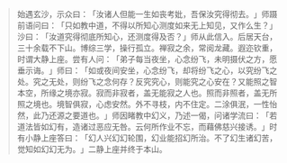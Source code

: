 
> 始遇玄沙，示众曰：​「汝诸人但能一生如丧考妣，吾保汝究得彻去。​」师蹑前语问曰：​「只如教中道，不得以所知心测度如来无上知见，又作么生？​」沙曰：​「汝道究得彻底所知心，还测度得及否？​」师从此信入。后居天台，三十余载不下山。博综三学，操行孤立。禅寂之余，常阅龙藏。遐迩钦重，时谓大静上座。尝有人问：​「弟子每当夜坐，心念纷飞，未明摄伏之方，愿垂示诲。​」师曰：​「如或夜间安坐，心念纷飞，却将纷飞之心，以究纷飞之处。究之无处，则纷飞之念何存？反究究心，则能究之心安在？又能照之智本空，所缘之境亦寂。寂而非寂者，盖无能寂之人也。照而非照者，盖无所照之境也。境智俱寂，心虑安然。外不寻枝，内不住定。二涂俱泯，一性怡然，此乃还源之要道也。​」师因睹教中幻义，乃述一偈，问诸学流曰：​「若道法皆如幻有，造诸过恶应无咎。云何所作业不忘，而藉佛慈兴接诱。​」时有小静上座答曰：​「幻人兴幻幻轮围，幻业能招幻所治。不了幻生诸幻苦，觉知如幻幻无为。​」二静上座并终于本山。
